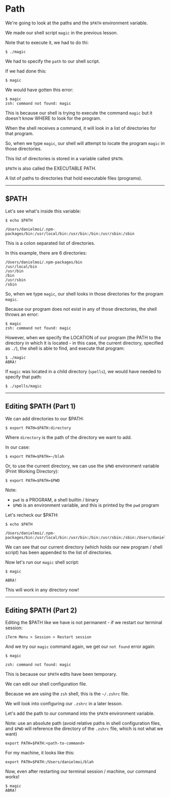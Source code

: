 # Path

We're going to look at the paths and the `$PATH` environment variable.

We made our shell script `magic` in the previous lesson.

Note that to execute it, we had to do thi:
```
$ ./magic
```

We had to specify the `path` to our shell script.

If we had done this:
```
$ magic
```

We would have gotten this error:

```
$ magic
zsh: command not found: magic
```


This is because our shell is trying to execute the command `magic` but it doesn't know WHERE to look for the program.

When the shell receives a command, it will look in a list of directories for that program.

So, when we type `magic`, our shell will attempt to locate the program `magic` in those directories.

This list of directories is stored in a variable called `$PATH`.

`$PATH` is also called the EXECUTABLE PATH.

A list of paths to directories that hold executable files (programs).

----
## $PATH

Let's see what's inside this variable:

```
$ echo $PATH

/Users/danielmoi/.npm-packages/bin:/usr/local/bin:/usr/bin:/bin:/usr/sbin:/sbin
```

This is a colon separated list of directories.

In this example, there are 6 directories:
```
/Users/danielmoi/.npm-packages/bin
/usr/local/bin
/usr/bin
/bin
/usr/sbin
/sbin
```

So, when we type `magic`, our shell looks in those directories for the program `magic`.

Because our program does not exist in any of those directories, the shell throws an error:
```
$ magic
zsh: command not found: magic
```

However, when we specify the LOCATION of our program (the PATH to the directory in which it is located - in this case, the current directory, specified as `./`), the shell is able to find, and execute that program:
```
$ ./magic
ABRA!
```

If `magic` was located in a child directory (`spells`), we would have needed to specify that path:
```
$ ./spells/magic
```

---
## Editing $PATH (Part 1)

We can add directories to our $PATH:
```
$ export PATH=$PATH:directory
```

Where `directory` is the path of the directory we want to add.

In our case:
```
$ export PATH=$PATH=~/blah
```

Or, to use the current directory, we can use the `$PWD` environment variable (Print Working Directory):
```
$ export PATH=$PATH=$PWD
```

Note:
- `pwd` is a PROGRAM, a shell builtin / binary
- `$PWD` is an environment variable, and this is printed by the `pwd` program


Let's recheck our $PATH:
```
$ echo $PATH

/Users/danielmoi/.npm-packages/bin:/usr/local/bin:/usr/bin:/bin:/usr/sbin:/sbin:/Users/danielmoi/blah
```

We can see that our current directory (which holds our new program / shell script) has been appended to the list of directories.

Now let's run our `magic` shell script:
```
$ magic

ABRA!
```

This will work in any directory now!

---
## Editing $PATH (Part 2)

Editing the $PATH like we have is not permanent - if we restart our terminal session:
```
iTerm Menu > Session > Restart session
```

And we try our `magic` command again, we get our `not found` error again:
```
$ magic

zsh: command not found: magic
```

This is because our `$PATH` edits have been temporary.

We can edit our shell configuration file.

Because we are using the `zsh` shell, this is the `~/.zshrc` file.

We will look into configuring our `.zshrc` in a later lesson.

Let's add the path to our command into the `$PATH` environment variable.

Note: use an absolute path (avoid relative paths in shell configuration files, and `$PWD` will reference the directory of the `.zshrc` file, which is not what we want)
```
export PATH=$PATH:<path-to-command>
```

For my machine, it looks like this:
```
export PATH=$PATH:/Users/danielmoi/blah
```


Now, even after restarting our terminal session / machine, our command works!

```
$ magic
ABRA!
```





